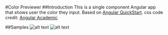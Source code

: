 #Color Previewer
##Introduction
This is a single component Angular app that shows user the color they input. Based on [Angular QuickStart](https://github.com/angular/quickstart).
css code credit: [Angular Academic](https://angular-academy.s3-us-west-1.amazonaws.com/styles/angular-academy-lessons-theme-v1.css)

##Samples
![alt text](https://github.com/tempay/tempay.github.io/img/color-previewer-1.PNG")
![alt text](https://github.com/tempay/tempay.github.io/img/color-previewer-2.PNG")

